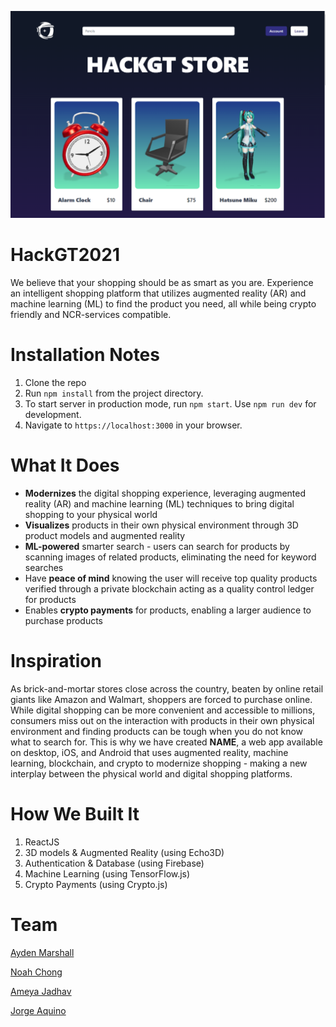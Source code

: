 ![HackGTStore](HackGTStore.PNG)

# HackGT2021

We believe that your shopping should be as smart as you are. Experience an intelligent shopping platform that utilizes augmented reality (AR) and machine learning (ML) to find the product you need, all while being crypto friendly and NCR-services compatible.


# Installation Notes

1. Clone the repo
2. Run `npm install` from the project directory.
3. To start server in production mode, run `npm start`. Use `npm run dev` for development.
4. Navigate to `https://localhost:3000` in your browser.


# What It Does
- **Modernizes** the digital shopping experience, leveraging augmented reality (AR) and machine learning (ML) techniques to bring digital shopping to your physical world
- **Visualizes** products in their own physical environment through 3D product models and augmented reality
- **ML-powered** smarter search - users can search for products by scanning images of related products, eliminating the need for keyword searches
- Have **peace of mind** knowing the user will receive top quality products verified through a private blockchain acting as a quality control ledger for products
- Enables **crypto payments** for products, enabling a larger audience to purchase products


# Inspiration
As brick-and-mortar stores close across the country, beaten by online retail giants like Amazon and Walmart, shoppers are forced to purchase online. While digital shopping can be more convenient and accessible to millions, consumers miss out on the interaction with products in their own physical environment and finding products can be tough when you do not know what to search for. This is why we have created **NAME**, a web app available on desktop, iOS, and Android that uses augmented reality, machine learning, blockchain, and crypto to modernize shopping - making a new interplay between the physical world and digital shopping platforms.


# How We Built It
1. ReactJS
2. 3D models & Augmented Reality (using Echo3D)
3. Authentication & Database (using Firebase)
4. Machine Learning (using TensorFlow.js)
5. Crypto Payments (using Crypto.js)


# Team
[Ayden Marshall](https://www.linkedin.com/in/ayden-marshall-31a330172/)

[Noah Chong](https://www.linkedin.com/in/noahchong/)

[Ameya Jadhav](https://www.linkedin.com/in/ameyajadhav/)

[Jorge Aquino](https://www.linkedin.com/in/jorge-e-aquino/)
